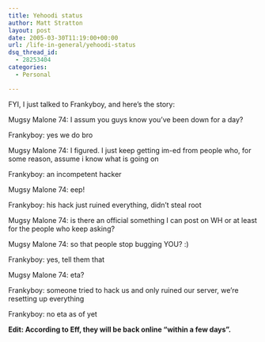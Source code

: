 ```yaml
---
title: Yehoodi status
author: Matt Stratton
layout: post
date: 2005-03-30T11:19:00+00:00
url: /life-in-general/yehoodi-status
dsq_thread_id:
  - 28253404
categories:
  - Personal

---
```

FYI, I just talked to Frankyboy, and here&#8217;s the story:

Mugsy Malone 74: I assum you guys know you&#8217;ve been down for a day?
  
Frankyboy: yes we do bro
  
Mugsy Malone 74: I figured. I just keep getting im-ed from people who, for some reason, assume i know what is going on
  
Frankyboy: an incompetent hacker
  
Mugsy Malone 74: eep!
  
Frankyboy: his hack just ruined everything, didn&#8217;t steal root
  
Mugsy Malone 74: is there an official something I can post on WH or at least for the people who keep asking?
  
Mugsy Malone 74: so that people stop bugging YOU? :)
  
Frankyboy: yes, tell them that
  
Mugsy Malone 74: eta?
  
Frankyboy: someone tried to hack us and only ruined our server, we&#8217;re resetting up everything
  
Frankyboy: no eta as of yet

**Edit: According to Eff, they will be back online &#8220;within a few days&#8221;.**